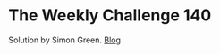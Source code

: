 # The Weekly Challenge 140

Solution by Simon Green. [Blog](https://dev.to/simongreennet/weekly-challenge-140-a50)
